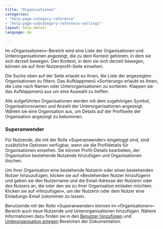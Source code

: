 ```yaml
---
title: "Organisationen"
categories:
- "help-page-category-reference"
- "help-page-subcategory-reference-settings"
layout: help-detail
language: de

---
```


Im &laquo;Organisationen&raquo;-Bereich wird eine Liste der Organisationen und Unterorganisationen angezeigt, die zu dem Kontext gehörem, in dem sie sich derzeit bewegen. Den Kontext, in dem sie sich derzeit bewegen, können sie auf ihrer Nutzerprofil-Seite einsehen.

Die Suche oben auf der Seite erlaubt es ihnen, die Liste der angezeigten Organisationen zu filtern. Das Aufklappmenü &laquo;Sortierung&raquo; erlaubt es ihnen, die Liste nach Namen oder Unterorganisationen zu sortieren. Klappen sie das Aufklappmenü aus um eine Auswahl zu treffen.

Alle aufgeführten Organisationen werden mit dem zugehörigen Symbol, Organisationsnamen und Anzahl der Unterorganisationen angezeigt. Wählen sie eine Organisation aus, um Details auf der Profilseite der Organisation angezeigt zu bekommen.

### Superanwender

Für Nutzende, die mit der Rolle &laquo;Superanwender&raquo; eingeloggt sind, sind zusätzliche Optionen verfügbar, wenn sie die Profildetails für Organisationen einsehen. Sie können Profil-Details bearbeiten, der Organisation bestehende Nutzende hinzufügen und Organisationen löschen.

Um ihrer Organisation eine bestehende Nutzerin oder einen bestehenden Nutzer hinzuzufügen, klicken sie auf &laquo;Bestehenden Nutzer hinzufügen&raquo; und geben sie den Nutzername und die Email-Adresse der Nutzerin oder des Nutzers an, die oder den sie zu ihrer Organisation einladen möchten. Klicken sie auf &laquo;Hinzufügen&raquo;, um der Nutzerin oder dem Nutzer eine Einladungs-Email zukommen zu lassen.

Benutzende mit der Rolle &laquo;Superanwender&raquo; können im &laquo;Organisationen&raquo;-Bereich auch neue Nutzende und Unterorganisationen hinzufügen. Nähere Informationen dazu finden sie in den [Benutzer hinzufügen](https://www.wetransform.to/help/de/help-page-category-users/help-page-subcategory-users-register/2015/03/05/users-add/) und [Unterorganisation anlegen](https://www.wetransform.to/help/de/help-page-category-users/help-page-subcategory-users-orgs/2015/03/05/users-add-organisation/) Bereichen der Dokumentation.